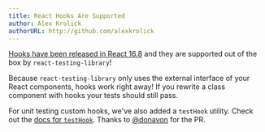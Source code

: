 ```yaml
---
title: React Hooks Are Supported
author: Alex Krolick
authorURL: http://github.com/alexkrolick
---
```


[Hooks have been released in React 16.8](https://reactjs.org/blog/2019/02/06/react-v16.8.0.html#testing-hooks)
and they are supported out of the box by `react-testing-library`!

Because `react-testing-library` only uses the external interface of your React
components, hooks work right away! If you rewrite a class component with hooks
your tests should still pass.

For unit testing custom hooks, we've also added a `testHook` utility. Check out
the [docs for `testHook`](/docs/react-testing-library/api#testhook). Thanks to
[@donavon](https://github.com/donavon) for the PR.
